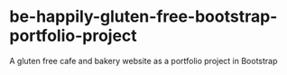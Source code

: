 # be-happily-gluten-free-bootstrap-portfolio-project
A gluten free cafe and bakery website as a portfolio project in Bootstrap
